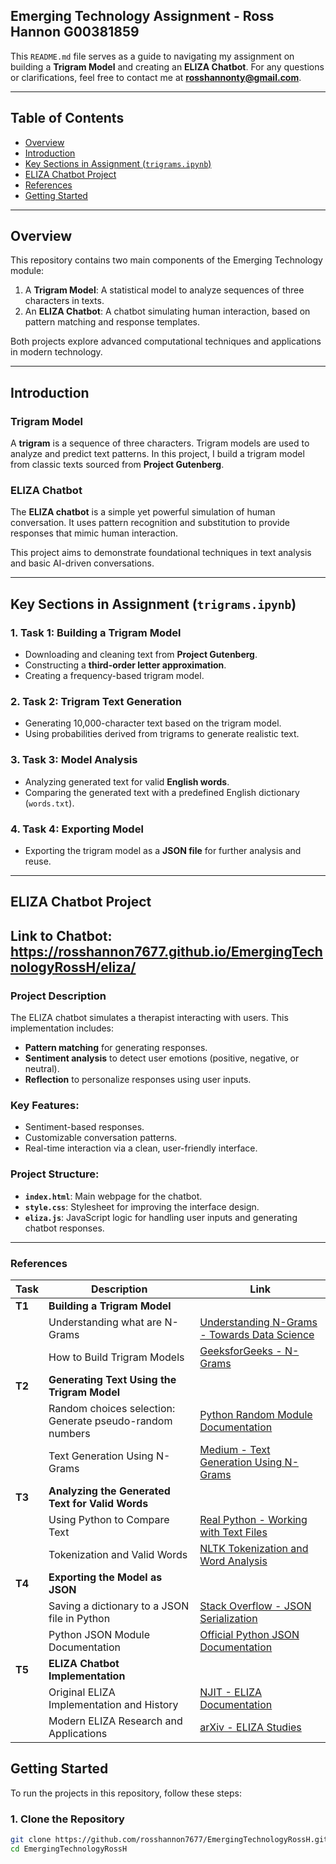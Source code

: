 ## **Emerging Technology Assignment - Ross Hannon G00381859**

This `README.md` file serves as a guide to navigating my assignment on building a **Trigram Model** and creating an **ELIZA Chatbot**. For any questions or clarifications, feel free to contact me at **rosshannonty@gmail.com**.

---

## **Table of Contents**

- [Overview](#overview)  
- [Introduction](#introduction)  
- [Key Sections in Assignment (`trigrams.ipynb`)](#key-sections-in-assignment-trigramsipynb)  
- [ELIZA Chatbot Project](#eliza-chatbot-project)  
- [References](#References)
- [Getting Started](#getting-started)  

---

## **Overview**

This repository contains two main components of the Emerging Technology module:
1. A **Trigram Model**: A statistical model to analyze sequences of three characters in texts.
2. An **ELIZA Chatbot**: A chatbot simulating human interaction, based on pattern matching and response templates.

Both projects explore advanced computational techniques and applications in modern technology.

---

## **Introduction**

### **Trigram Model**  
A **trigram** is a sequence of three characters. Trigram models are used to analyze and predict text patterns. In this project, I build a trigram model from classic texts sourced from **Project Gutenberg**.

### **ELIZA Chatbot**  
The **ELIZA chatbot** is a simple yet powerful simulation of human conversation. It uses pattern recognition and substitution to provide responses that mimic human interaction.

This project aims to demonstrate foundational techniques in text analysis and basic AI-driven conversations.

---

## **Key Sections in Assignment (`trigrams.ipynb`)**

### **1. Task 1: Building a Trigram Model**  
- Downloading and cleaning text from **Project Gutenberg**.  
- Constructing a **third-order letter approximation**.  
- Creating a frequency-based trigram model.  

### **2. Task 2: Trigram Text Generation**  
- Generating 10,000-character text based on the trigram model.  
- Using probabilities derived from trigrams to generate realistic text.  

### **3. Task 3: Model Analysis**  
- Analyzing generated text for valid **English words**.  
- Comparing the generated text with a predefined English dictionary (`words.txt`).  

### **4. Task 4: Exporting Model**  
- Exporting the trigram model as a **JSON file** for further analysis and reuse.  

---

## **ELIZA Chatbot Project**
## Link to Chatbot: https://rosshannon7677.github.io/EmergingTechnologyRossH/eliza/

### **Project Description**  
The ELIZA chatbot simulates a therapist interacting with users. This implementation includes:
- **Pattern matching** for generating responses.
- **Sentiment analysis** to detect user emotions (positive, negative, or neutral).
- **Reflection** to personalize responses using user inputs.

### **Key Features**:
- Sentiment-based responses.
- Customizable conversation patterns.
- Real-time interaction via a clean, user-friendly interface.

### **Project Structure**:
- **`index.html`**: Main webpage for the chatbot.  
- **`style.css`**: Stylesheet for improving the interface design.  
- **`eliza.js`**: JavaScript logic for handling user inputs and generating chatbot responses.  

---

### **References**

| Task | Description                                    | Link                                                                                     |
|------|------------------------------------------------|------------------------------------------------------------------------------------------|
| **T1** | **Building a Trigram Model**                  |                                                                                          |
|      | Understanding what are N-Grams                 | [Understanding N-Grams - Towards Data Science](https://towardsdatascience.com/understanding-word-n-grams-and-n-gram-probability-in-natural-language-processing-9d9eef0fa058) |
|      | How to Build Trigram Models                    | [GeeksforGeeks - N-Grams](https://www.geeksforgeeks.org/n-gram-language-modelling-with-nltk/) |
| **T2** | **Generating Text Using the Trigram Model**    |                                                                                          |
|      | Random choices selection: Generate pseudo-random numbers | [Python Random Module Documentation](https://docs.python.org/3/library/random.html#random.choices) |
|      | Text Generation Using N-Grams                 | [Medium - Text Generation Using N-Grams](https://medium.com/@vsagziyaglitext-generation-using-n-grams-ef49e6e43d39) |
| **T3** | **Analyzing the Generated Text for Valid Words** |                                                                                          |
|      | Using Python to Compare Text                  | [Real Python - Working with Text Files](https://realpython.com/working-with-files-in-python/) |
|      | Tokenization and Valid Words                  | [NLTK Tokenization and Word Analysis](https://neptune.ai/blog/tokenization-in-nlp)       |
| **T4** | **Exporting the Model as JSON**               |                                                                                          |
|      | Saving a dictionary to a JSON file in Python  | [Stack Overflow - JSON Serialization](https://stackoverflow.com/questions/12309269/saving-dictionary-to-a-json-file-in-python) |
|      | Python JSON Module Documentation              | [Official Python JSON Documentation](https://docs.python.org/3/library/json.html)        |
| **T5** | **ELIZA Chatbot Implementation**              |                                                                                          |
|      | Original ELIZA Implementation and History     | [NJIT - ELIZA Documentation](https://web.njit.edu/~ronkowit/eliza.html)                |
|      | Modern ELIZA Research and Applications        | [arXiv - ELIZA Studies](https://arxiv.org/abs/2406.17650)                              |


## **Getting Started**

To run the projects in this repository, follow these steps:

### **1. Clone the Repository**
```bash
git clone https://github.com/rosshannon7677/EmergingTechnologyRossH.git
cd EmergingTechnologyRossH
